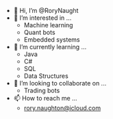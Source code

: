 - 👋 Hi, I’m @RoryNaught
- 👀 I’m interested in ...
  - Machine learning
  - Quant bots
  - Embedded systems
- 🌱 I’m currently learning ...
  - Java
  - C#
  - SQL
  - Data Structures
- 💞️ I’m looking to collaborate on ...
  - Trading bots 
- 📫 How to reach me ...
  - rory.naughton@icloud.com  

<!---
RoryNaught/RoryNaught is a ✨ special ✨ repository because its `README.md` (this file) appears on your GitHub profile.
You can click the Preview link to take a look at your changes.
--->

